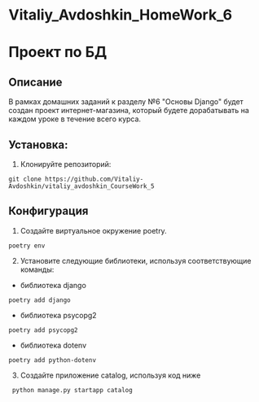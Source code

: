 # Vitaliy_Avdoshkin_HomeWork_6

# Проект по БД

## Описание

В рамках домашних заданий к разделу №6 "Основы Django" будет создан проект
интернет-магазина, который будете дорабатывать на каждом уроке
в течение всего курса.

## Установка:

1. Клонируйте репозиторий:

```
git clone https://github.com/Vitaliy-Avdoshkin/vitaliy_avdoshkin_CourseWork_5
```
## Конфигурация
1. Создайте виртуальное окружение poetry.

```
poetry env
```

2. Установите следующие библиотеки, используя соответствующие команды:
 - библиотека django
```commandline
poetry add django
```
- библиотека psycopg2
```commandline
poetry add psycopg2
```
- библиотека dotenv
```commandline
poetry add python-dotenv
```

3. Создайте приложение catalog, используя код ниже
```commandline
 python manage.py startapp catalog
```

